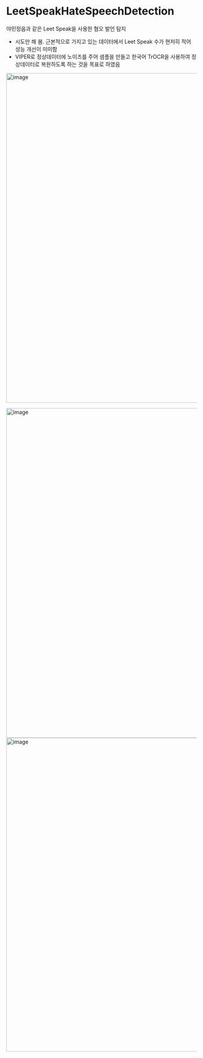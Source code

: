 # LeetSpeakHateSpeechDetection
야민정음과 같은 Leet Speak을 사용한 혐오 발언 탐지
- 시도만 해 봄. 근본적으로 가지고 있는 데이터에서 Leet Speak 수가 현저히 적어 성능 개선이 미미함
- VIPER로 정상데이터에 노이즈를 주어 샘플을 만들고 한국어 TrOCR을 사용하여 정상데이터로 복원하도록 하는 것을 목표로 하였음

<img width="871" alt="image" src="https://github.com/na2na8/LeetSpeakHateSpeechDetection/assets/32005272/e7e3bb2e-6e91-49d8-ba1d-9f0aa43c67f2"><br>

<img width="871" alt="image" src="https://github.com/na2na8/LeetSpeakHateSpeechDetection/assets/32005272/7d514077-83c6-4d71-a359-224bd0443740"><br>
<img width="829" alt="image" src="https://github.com/na2na8/LeetSpeakHateSpeechDetection/assets/32005272/0a0904cc-890d-44e7-b900-9b3f215cb135"><br>

